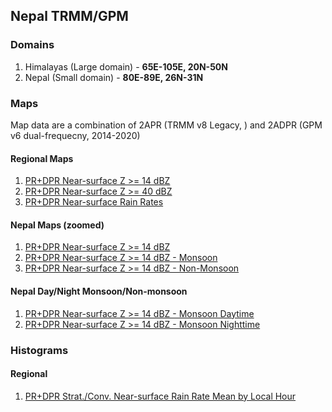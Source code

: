 ## Nepal TRMM/GPM

### Domains
1. Himalayas (Large domain) - **65E-105E, 20N-50N**
2. Nepal (Small domain) - **80E-89E, 26N-31N**

### Maps
Map data are a combination of 2APR (TRMM v8 Legacy, ) and 2ADPR (GPM v6 dual-frequecny, 2014-2020)

#### Regional Maps
1. [PR+DPR Near-surface Z >= 14 dBZ](https://abfunk.github.io/Nepal/images/maps/trmm_gpm_orbital_counts_map_ge_14_dbz_nepal.html)
2. [PR+DPR Near-surface Z >= 40 dBZ](https://abfunk.github.io/Nepal/images/maps/trmm_gpm_orbital_counts_map_ge_40_dbz_nepal.html)
3. [PR+DPR Near-surface Rain Rates](https://abfunk.github.io/Nepal/images/maps/trmm_gpm_orbital_rain_rates_map_nepal.html) 


#### Nepal Maps (zoomed)
1. [PR+DPR Near-surface Z >= 14 dBZ](https://abfunk.github.io/Nepal/images/maps/trmm_gpm_orbital_counts_map_ge_14_dbz_nepal.html)
2. [PR+DPR Near-surface Z >= 14 dBZ - Monsoon](https://abfunk.github.io/Nepal/images/maps/trmm_gpm_orbital_counts_map_ge_14_dbz_nepal_monsoon_months.html)
3. [PR+DPR Near-surface Z >= 14 dBZ - Non-Monsoon](https://abfunk.github.io/Nepal/images/maps/trmm_gpm_orbital_counts_map_ge_14_dbz_nepal_non_monsoon_months.html)

#### Nepal Day/Night Monsoon/Non-monsoon
1. [PR+DPR Near-surface Z >= 14 dBZ - Monsoon Daytime](https://abfunk.github.io/Nepal/images/maps/trmm_gpm_orbital_counts_map_ge_14_dbz_nepal_monsoon_months_daytime.html)
2. [PR+DPR Near-surface Z >= 14 dBZ - Monsoon Nighttime](https://abfunk.github.io/Nepal/images/maps/trmm_gpm_orbital_counts_map_ge_14_dbz_nepal_monsoon_months_nighttime.html)

### Histograms

#### Regional
1. [PR+DPR Strat./Conv. Near-surface Rain Rate Mean by Local Hour](https://abfunk.github.io/Nepal/images/hists/trmm_gpm_sf_conv_rain_rate_histograms_local_hour_nepal.html)

